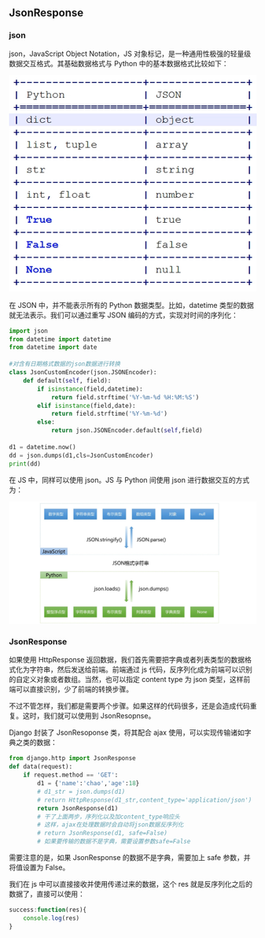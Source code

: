 ## JsonResponse

### json

json，JavaScript Object Notation，JS 对象标记，是一种通用性极强的轻量级数据交互格式。其基础数据格式与 Python 中的基本数据格式比较如下：

![1574861981968](django-jsonresponse.assets/1574861981968.png)

在 JSON 中，并不能表示所有的 Python 数据类型。比如，datetime 类型的数据就无法表示。我们可以通过重写 JSON 编码的方式，实现对时间的序列化：

```python
import json
from datetime import datetime
from datetime import date

#对含有日期格式数据的json数据进行转换
class JsonCustomEncoder(json.JSONEncoder):
    def default(self, field):
        if isinstance(field,datetime):
            return field.strftime('%Y-%m-%d %H:%M:%S')
        elif isinstance(field,date):
            return field.strftime('%Y-%m-%d')
        else:
            return json.JSONEncoder.default(self,field)

d1 = datetime.now()
dd = json.dumps(d1,cls=JsonCustomEncoder)
print(dd)
```

在 JS 中，同样可以使用 json。JS 与 Python 间使用 json 进行数据交互的方式为：

![1574862327995](django-jsonresponse.assets/1574862327995.png)

### JsonResponse

如果使用 HttpResponse 返回数据，我们首先需要把字典或者列表类型的数据格式化为字符串，然后发送给前端。前端通过 js 代码，反序列化成为前端可以识别的自定义对象或者数组。当然，也可以指定 content type 为 json 类型，这样前端可以直接识别，少了前端的转换步骤。

不过不管怎样，我们都是需要两个步骤。如果这样的代码很多，还是会造成代码重复。这时，我们就可以使用到 JsonResopnse。

Django 封装了 JsonResoponse 类，将其配合 ajax 使用，可以实现传输诸如字典之类的数据：

```python
from django.http import JsonResponse
def data(request):
    if request.method == 'GET':
        d1 = {'name':'chao','age':18}
        # d1_str = json.dumps(d1)
        # return HttpResponse(d1_str,content_type='application/json')
        return JsonResponse(d1)  
    	# 干了上面两步，序列化以及加content_type响应头
        # 这样，ajax在处理数据时会自动将json数据反序列化
        # return JsonResponse(d1, safe=False)
        # 如果要传输的数据不是字典，需要设置参数safe=False
```

需要注意的是，如果 JsonResponse 的数据不是字典，需要加上 safe 参数，并将值设置为 False。

我们在 js 中可以直接接收并使用传递过来的数据，这个 res 就是反序列化之后的数据了，直接可以使用：

```js
success:function(res){
	console.log(res)
} 
```

